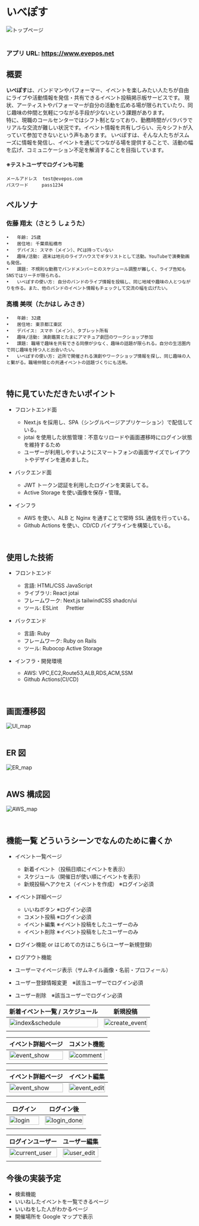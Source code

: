 # いべぽす

![トップページ](/documents/top.png)  
<br>

### アプリ URL: https://www.evepos.net

## 概要

**いべぽす**は、バンドマンやパフォーマー、イベントを楽しみたい人たちが自由にライブや活動情報を発信・共有できるイベント投稿掲示板サービスです。
現状、アーティストやパフォーマーが自分の活動を広める場が限られていたり、同じ趣味の仲間と気軽につながる手段が少ないという課題があります。</br>
特に、現職のコールセンターではシフト制となっており、勤務時間がバラバラでリアルな交流が難しい状況です。イベント情報を共有しづらい、元々シフトが入っていて参加できないという声もあります。
いべぽすは、そんな人たちがスムーズに情報を発信し、イベントを通じてつながる場を提供することで、活動の幅を広げ、コミュニケーション不足を解消することを目指しています。
</br>

#### ※テストユーザでログインも可能

`メールアドレス  test@evepos.com` </br>
`パスワード     pass1234`

## ペルソナ　

### 佐藤 翔太（さとう しょうた）

    •	年齢: 25歳
    •	居住地: 千葉県船橋市
    •	デバイス: スマホ（メイン）、PCは持っていない
    •	趣味/活動: 週末は地元のライブハウスでギタリストとして活動。YouTubeで演奏動画も発信。
    •	課題: 不規則な勤務でバンドメンバーとのスケジュール調整が難しく、ライブ告知もSNSではリーチが限られる。
    •	いべぽすの使い方: 自分のバンドのライブ情報を投稿し、同じ地域や趣味の人とつながりを作る。また、他のバンドのイベント情報もチェックして交流の幅を広げたい。

### 高橋 美咲（たかはし みさき）

    •	年齢: 32歳
    •	居住地: 東京都江東区
    •	デバイス: スマホ（メイン）、タブレット所有
    •	趣味/活動: 演劇鑑賞とたまにアマチュア劇団のワークショップ参加
    •	課題: 職場で趣味を共有できる同僚が少なく、趣味の話題が限られる。自分の生活圏内で同じ趣味を持つ人と出会いたい。
    •	いべぽすの使い方: 近所で開催される演劇やワークショップ情報を探し、同じ趣味の人と繋がる。職場仲間との共通イベントの話題づくりにも活用。

<br>

## 特に見ていただきたいポイント

- フロントエンド面

  - Next.js を採用し、SPA（シングルページアプリケーション）で配信している。
  - jotai を使用した状態管理：不意なリロードや画面遷移時にログイン状態を維持するため
  - ユーザーが利用しやすいようにスマートフォンの画面サイズでレイアウトやデザインを進めました。

- バックエンド面

  - JWT トークン認証を利用したログインを実装してる。
  - Active Storage を使い画像を保存・管理。

- インフラ
  - AWS を使い、ALB と Nginx を通すことで常時 SSL 通信を行っている。
  - Github Actions を使い、CD/CD パイプラインを構築している。

<br>

## 使用した技術

- フロントエンド
  - 言語: HTML/CSS JavaScript
  - ライブラリ: React jotai
  - フレームワーク: Next.js tailwindCSS shadcn/ui
  - ツール: ESLint 　 Prettier

- バックエンド
  - 言語: Ruby
  - フレームワーク: Ruby on Rails
  - ツール: Rubocop Active Storage

- インフラ・開発環境
  - AWS: VPC,EC2,Route53,ALB,RDS,ACM,SSM
  - Github Actions(CI/CD)
<br>

## 画面遷移図
![UI_map](/documents/UI.png)  
<br>

## ER 図
![ER_map](/documents/ER.png)  
<br>

## AWS 構成図
![AWS_map](/documents/architecture.png)  

<br>

## 機能一覧 どういうシーンでなんのために書くか

- イベント一覧ページ

  - 新着イベント（投稿日順にイベントを表示）
    ![]()
  - スケジュール（開催日が使い順にイベントを表示）
    ![]()
  - 新規投稿へアクセス（イベントを作成） ※ログイン必須
    ![]()

- イベント詳細ページ
  - いいねボタン ※ログイン必須
    ![]()
  - コメント投稿 ※ログイン必須
    ![]()
  - イベント編集 ※イベント投稿をしたユーザーのみ
    ![]()
  - イベント削除 ※イベント投稿をしたユーザーのみ
- ログイン機能 or はじめての方はこちら(ユーザー新規登録)
- ログアウト機能
  ![]()
- ユーザーマイページ表示（サムネイル画像・名前・プロフィール）
  ![]()
- ユーザー登録情報変更　※該当ユーザーでログイン必須
  ![]()
- ユーザー削除　※該当ユーザーでログイン必須


| 新着イベント一覧 / スケジュール       | 新規投稿                     |
| ----------------------------------- | -------------------------------- |
| <img width="100%" alt="index&schedule" src=""> | <img width="100%" alt="create_event" src=""> |
|                                     |                                  |

| イベント詳細ページ             | コメント機能                      |                        
| -------------------------------- | -------------------------------- |
| <img width="100%" alt="event_show" src=""> | <img width="100%" alt="comment" src=""> |
|                                  |                                  |

|  イベント詳細ページ     | イベント編集                |
| -------------------------------- | -------------------------------- |
| <img width="100%" alt="event_show" src=""> | <img width="100%" alt="event_edit" src=""> |
|                                  |                                  |

|  ログイン　                   |  ログイン後                        |
| -------------------------------- | -------------------------------- |
| <img width="100%" alt="login" src=""> | <img width="100%" alt="login_done" src=""> |
|                                  |                                  |

|  ログインユーザー         |  ユーザー編集                                    |
| --------------------------------------- | --------------------------------------- |
| <img width="100%" alt="current_user" src=""> | <img width="100%" alt="user_edit" src=""> |
|                                         |                                         |


## 今後の実装予定

- 検索機能
- いいねしたイベントを一覧できるページ
- いいねをした人がわかるページ
- 開催場所を Google マップで表示
